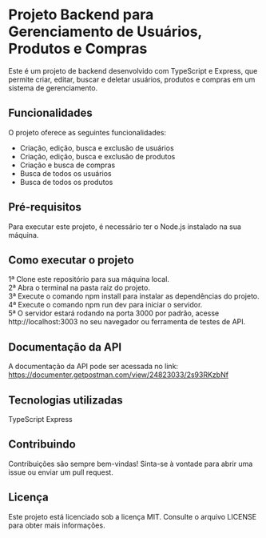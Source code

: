 # Projeto Backend para Gerenciamento de Usuários, Produtos e Compras

Este é um projeto de backend desenvolvido com TypeScript e Express, que permite criar, editar, buscar e deletar usuários, produtos e compras em um sistema de gerenciamento.

## Funcionalidades
O projeto oferece as seguintes funcionalidades:

- Criação, edição, busca e exclusão de usuários  
- Criação, edição, busca e exclusão de produtos  
- Criação e busca de compras  
- Busca de todos os usuários  
- Busca de todos os produtos  

## Pré-requisitos

Para executar este projeto, é necessário ter o Node.js instalado na sua máquina.

## Como executar o projeto

1ª Clone este repositório para sua máquina local.  
2ª Abra o terminal na pasta raiz do projeto.  
3ª Execute o comando npm install para instalar as dependências do projeto.  
4ª Execute o comando npm run dev para iniciar o servidor.  
5ª O servidor estará rodando na porta 3000 por padrão, acesse http://localhost:3003 no seu navegador ou ferramenta de testes de API.  

## Documentação da API
A documentação da API pode ser acessada no link: https://documenter.getpostman.com/view/24823033/2s93RKzbNf

## Tecnologias utilizadas

TypeScript
Express

## Contribuindo
Contribuições são sempre bem-vindas! Sinta-se à vontade para abrir uma issue ou enviar um pull request.

## Licença
Este projeto está licenciado sob a licença MIT. Consulte o arquivo LICENSE para obter mais informações.
